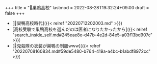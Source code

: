 +++
title = "📝巣鴨高校"
lastmod = 2022-08-28T19:32:24+09:00
draft = false
+++

-   [🦊巣鴨高校時代]({{< relref "20220712202003.md" >}})
-   [高校受験で巣鴨高校を選んだのは医者になりたかったから]({{< relref "search_inside_self.md#245eae8e-d47b-4e2d-84e5-a03f13bd907c" >}})
-   [🤔鬼殺隊の衣装が巣鴨の制服www]({{< relref "20220708160834.md#59de5480-b764-419a-a4bc-b1abdf8972cc" >}})
